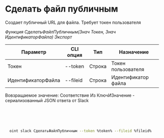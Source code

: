 ﻿---
sidebar_position: 5
---

# Сделать файл публичным
 Создает публичный URL для файла. Требует токен пользователя


*Функция СделатьФайлПубличным(Знач Токен, Знач ИдентификаторФайла) Экспорт*

  | Параметр | CLI опция | Тип | Назначение |
  |-|-|-|-|
  | Токен | --token | Строка | Токен пользователя |
  | ИдентификаторФайла | --fileid | Строка | Идентификатор файла |

  
  Вовзращаемое значение:   Соответствие Из КлючИЗначение - сериализованный JSON ответа от Slack

```bsl title="Пример кода"
	

	
```

```sh title="Пример команд CLI"
    
  oint slack СделатьФайлПубличным --token %token% --fileid %fileid%

```


```json title="Результат"



```
